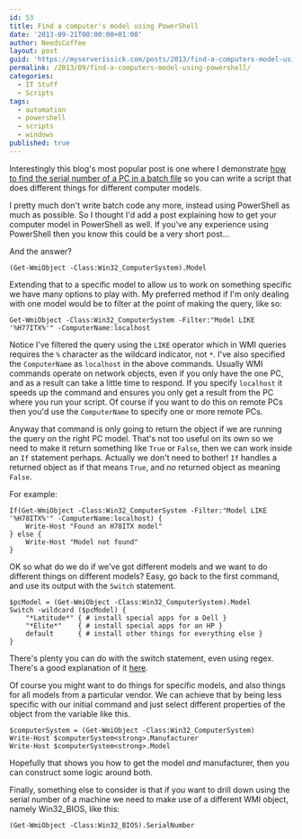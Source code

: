 ```yaml
---
id: 53
title: Find a computer's model using PowerShell
date: '2013-09-21T00:00:00+01:00'
author: NeedsCoffee
layout: post
guid: 'https://myserverissick.com/posts/2013/find-a-computers-model-using-powershell'
permalink: /2013/09/find-a-computers-model-using-powershell/
categories:
  - IT Stuff
  - Scripts
tags:
  - automation
  - powershell
  - scripts
  - windows
published: true
---
```


Interestingly this blog's most popular post is one where I demonstrate [how to find the serial number of a PC in a batch file](/2008/04/find-a-computers-model-using-the-command-line-or-in-a-batch-file/ "Find a computer's model using the command line or in a batch file") so you can write a script that does different things for different computer models.

I pretty much don't write batch code any more, instead using PowerShell as much as possible. So I thought I'd add a post explaining how to get your computer model in PowerShell as well. If you've any experience using PowerShell then you know this could be a very short post...

And the answer?

`(Get-WmiObject -Class:Win32_ComputerSystem).Model`

Extending that to a specific model to allow us to work on something specific we have many options to play with. My preferred method if I'm only dealing with one model would be to filter at the point of making the query, like so:

`Get-WmiObject -Class:Win32_ComputerSystem -Filter:"Model LIKE '%H77ITX%'" -ComputerName:localhost`

Notice I've filtered the query using the `LIKE` operator which in WMI queries requires the `%` character as the wildcard indicator, not `*`. I've also specified the `ComputerName` as `localhost` in the above commands. Usually WMI commands operate on network objects, even if you only have the one PC, and as a result can take a little time to respond. If you specify `localhost` it speeds up the command and ensures you only get a result from the PC where you run your script. Of course if you want to do this on remote PCs then you'd use the `ComputerName` to specify one or more remote PCs.

Anyway that command is only going to return the object if we are running the query on the right PC model. That's not too useful on its own so we need to make it return something like `True` or `False`, then we can work inside an `If` statement perhaps. Actually we don't need to bother! `If` handles a returned object as if that means `True`, and *no* returned object as meaning `False`.

For example:

```
If(Get-WmiObject -Class:Win32_ComputerSystem -Filter:"Model LIKE '%H78ITX%'" -ComputerName:localhost) {
    Write-Host "Found an H78ITX model"
} else {
    Write-Host "Model not found"
}
```

OK so what do we do if we've got different models and we want to do different things on different models? Easy, go back to the first command, and use its output with the `Switch` statement.

```
$pcModel = (Get-WmiObject -Class:Win32_ComputerSystem).Model
Switch -wildcard ($pcModel) {
    "*Latitude*" { # install special apps for a Dell }
    "*Elite*"    { # install special apps for an HP }
    default      { # install other things for everything else }
}
```

There's plenty you can do with the switch statement, even using regex. There's a good explanation of it [here](http://technet.microsoft.com/en-us/library/ff730937.aspx "TechNet - Using the Switch Statement").

Of course you might want to do things for specific models, and also things for all models from a particular vendor. We can achieve that by being less specific with our initial command and just select different properties of the object from the variable like this.

```
$computerSystem = (Get-WmiObject -Class:Win32_ComputerSystem)
Write-Host $computerSystem<strong>.Manufacturer
Write-Host $computerSystem<strong>.Model
```

Hopefully that shows you how to get the model *and* manufacturer, then you can construct some logic around both.

Finally, something else to consider is that if you want to drill down using the serial number of a machine we need to make use of a different WMI object, namely Win32_BIOS, like this:

`(Get-WmiObject -Class:Win32_BIOS).SerialNumber`
